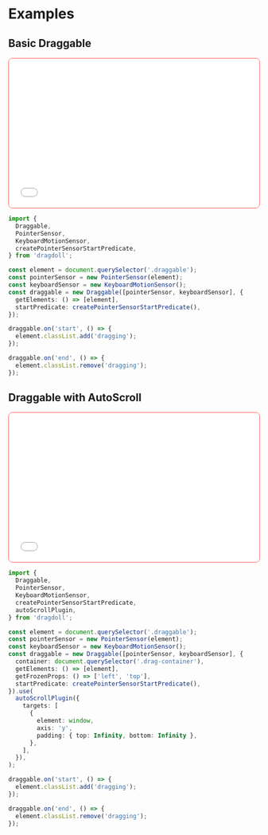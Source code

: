 # Examples

## Basic Draggable

<iframe src="/dragdoll/examples/draggable-basic.html" style="width:100%;height: 300px; border: 1px solid #ff5555; border-radius: 8px;"></iframe>

```ts
import {
  Draggable,
  PointerSensor,
  KeyboardMotionSensor,
  createPointerSensorStartPredicate,
} from 'dragdoll';

const element = document.querySelector('.draggable');
const pointerSensor = new PointerSensor(element);
const keyboardSensor = new KeyboardMotionSensor();
const draggable = new Draggable([pointerSensor, keyboardSensor], {
  getElements: () => [element],
  startPredicate: createPointerSensorStartPredicate(),
});

draggable.on('start', () => {
  element.classList.add('dragging');
});

draggable.on('end', () => {
  element.classList.remove('dragging');
});
```

## Draggable with AutoScroll

<iframe src="/dragdoll/examples/draggable-autoscroll.html" style="width:100%;height: 300px; border: 1px solid #ff5555; border-radius: 8px;"></iframe>

```ts
import {
  Draggable,
  PointerSensor,
  KeyboardMotionSensor,
  createPointerSensorStartPredicate,
  autoScrollPlugin,
} from 'dragdoll';

const element = document.querySelector('.draggable');
const pointerSensor = new PointerSensor(element);
const keyboardSensor = new KeyboardMotionSensor();
const draggable = new Draggable([pointerSensor, keyboardSensor], {
  container: document.querySelector('.drag-container'),
  getElements: () => [element],
  getFrozenProps: () => ['left', 'top'],
  startPredicate: createPointerSensorStartPredicate(),
}).use(
  autoScrollPlugin({
    targets: [
      {
        element: window,
        axis: 'y',
        padding: { top: Infinity, bottom: Infinity },
      },
    ],
  }),
);

draggable.on('start', () => {
  element.classList.add('dragging');
});

draggable.on('end', () => {
  element.classList.remove('dragging');
});
```
